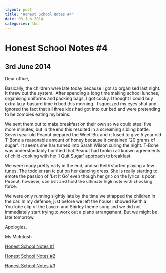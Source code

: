 ```yaml
---
layout: post
title: "Honest School Notes #4"
date: 03-Jun-2014
categories: tbd
---
```


# Honest School Notes #4

## 3rd June 2014

Dear office, 

Basically,   the children were late today because I got so organised last night. It threw out the system.  After spending a long time making school lunches, organising uniforms and packing bags, I got cocky. I thought I could buy extra lazy-bastard time in bed this morning.  I squeezed my eyes shut and ignored the fact that all three kids had got into our bed and were pretending to be zombies eating my brains.

We sent them out to make breakfast on their own so we could steal five more minutes, but in the end this resulted in a screaming sibling battle. Seven year old Peanut prepared the Weet-Bix and refused to give 5 year old T-Bone a reasonable amount of honey because it contained '20 grams of sugar'.  It seems she has turned into Sarah Wilson during the night. T-Bone was understandably horrified that Peanut had broken all known agreements of child-cooking with her ‘I Quit Sugar’ approach to breakfast.

We were ready pretty early in the end, and so Keith started playing a few tunes. The toddler ran to put on her dancing dress. She is really starting to emote the passion of ‘Let It Go’ even though her grip on the lyrics is poor. Peanut, however, can belt and hold the ultimate high note with shocking force.

We were only running slightly late by the time we strapped the children in the car. In my defense, just before we left the house I showed Keith a YouTube clip of the Lavern and Shirley theme song and we did not immediately start trying to work out a piano arrangement. But we might be late tomorrow.

Apologies,

Ms McIntosh

<a href="http://mogantosh.com/honest-school-notes-1/">Honest School Notes #1</a>

<a href="http://mogantosh.com/honest-school-notes-2/">Honest School Notes #2</a>

<a href="http://mogantosh.com/honest-school-notes-3/">Honest School Notes #3</a>
